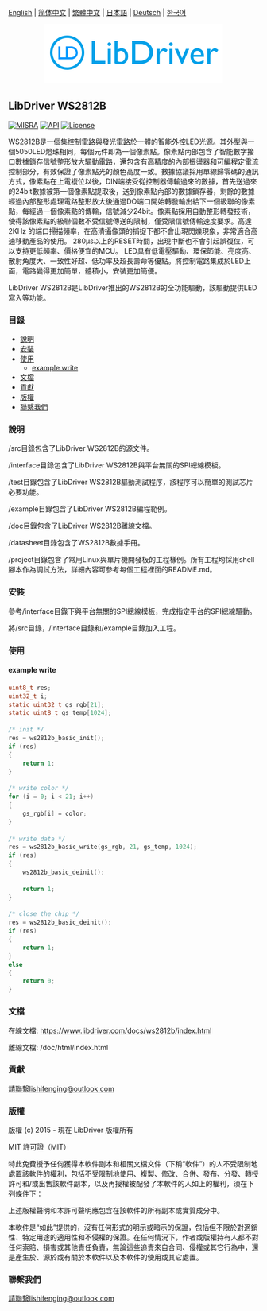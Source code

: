 [English](/README.md) | [ 简体中文](/README_zh-Hans.md) | [繁體中文](/README_zh-Hant.md) | [日本語](/README_ja.md) | [Deutsch](/README_de.md) | [한국어](/README_ko.md)

<div align=center>
<img src="/doc/image/logo.png"/>
</div>

## LibDriver WS2812B

[![MISRA](https://img.shields.io/badge/misra-compliance-brightgreen.svg)](/misra/README.md) [![API](https://img.shields.io/badge/api-reference-blue)](https://www.libdriver.com/docs/ws2812b/index.html) [![License](https://img.shields.io/badge/license-MIT-brightgreen.svg)](/LICENSE)

WS2812B是一個集控制電路與發光電路於一體的智能外控LED光源。其外型與一個5050LED燈珠相同，每個元件即為一個像素點。像素點內部包含了智能數字接口數據鎖存信號整形放大驅動電路，還包含有高精度的內部振盪器和可編程定電流控制部分，有效保證了像素點光的顏色高度一致。數據協議採用單線歸零碼的通訊方式，像素點在上電複位以後，DIN端接受從控制器傳輸過來的數據，首先送過來的24bit數據被第一個像素點提取後，送到像素點內部的數據鎖存器，剩餘的數據經過內部整形處理電路整形放大後通過DO端口開始轉發輸出給下一個級聯的像素點，每經過一個像素點的傳輸，信號減少24bit。像素點採用自動整形轉發技術，使得該像素點的級聯個數不受信號傳送的限制，僅受限信號傳輸速度要求。高達2KHz 的端口掃描頻率，在高清攝像頭的捕捉下都不會出現閃爍現象，非常適合高速移動產品的使用。 280μs以上的RESET時間，出現中斷也不會引起誤復位，可以支持更低頻率、價格便宜的MCU。 LED具有低電壓驅動、環保節能、亮度高、散射角度大、一致性好超、低功率及超長壽命等優點。將控制電路集成於LED上面，電路變得更加簡單，體積小，安裝更加簡便。

LibDriver WS2812B是LibDriver推出的WS2812B的全功能驅動，該驅動提供LED寫入等功能。

### 目錄

  - [說明](#說明)
  - [安裝](#安裝)
  - [使用](#使用)
    - [example write](#example-write)
  - [文檔](#文檔)
  - [貢獻](#貢獻)
  - [版權](#版權)
  - [聯繫我們](#聯繫我們)

### 說明

/src目錄包含了LibDriver WS2812B的源文件。

/interface目錄包含了LibDriver WS2812B與平台無關的SPI總線模板。

/test目錄包含了LibDriver WS2812B驅動測試程序，該程序可以簡單的測試芯片必要功能。

/example目錄包含了LibDriver WS2812B編程範例。

/doc目錄包含了LibDriver WS2812B離線文檔。

/datasheet目錄包含了WS2812B數據手冊。

/project目錄包含了常用Linux與單片機開發板的工程樣例。所有工程均採用shell腳本作為調試方法，詳細內容可參考每個工程裡面的README.md。

### 安裝

參考/interface目錄下與平台無關的SPI總線模板，完成指定平台的SPI總線驅動。

將/src目錄，/interface目錄和/example目錄加入工程。

### 使用

#### example write

```C
uint8_t res;
uint32_t i;
static uint32_t gs_rgb[21]; 
static uint8_t gs_temp[1024];

/* init */
res = ws2812b_basic_init();
if (res)
{
    return 1;
}

/* write color */
for (i = 0; i < 21; i++)
{
    gs_rgb[i] = color;
}

/* write data */
res = ws2812b_basic_write(gs_rgb, 21, gs_temp, 1024);
if (res)
{
    ws2812b_basic_deinit();

    return 1;
}

/* close the chip */
res = ws2812b_basic_deinit();
if (res)
{
    return 1;
}
else
{
    return 0;
}
```

### 文檔

在線文檔: https://www.libdriver.com/docs/ws2812b/index.html

離線文檔: /doc/html/index.html

### 貢獻

請聯繫lishifenging@outlook.com

### 版權

版權 (c) 2015 - 現在 LibDriver 版權所有

MIT 許可證（MIT）

特此免費授予任何獲得本軟件副本和相關文檔文件（下稱“軟件”）的人不受限制地處置該軟件的權利，包括不受限制地使用、複製、修改、合併、發布、分發、轉授許可和/或出售該軟件副本，以及再授權被配發了本軟件的人如上的權利，須在下列條件下：

上述版權聲明和本許可聲明應包含在該軟件的所有副本或實質成分中。

本軟件是“如此”提供的，沒有任何形式的明示或暗示的保證，包括但不限於對適銷性、特定用途的適用性和不侵權的保證。在任何情況下，作者或版權持有人都不對任何索賠、損害或其他責任負責，無論這些追責來自合同、侵權或其它行為中，還是產生於、源於或有關於本軟件以及本軟件的使用或其它處置。

### 聯繫我們

請聯繫lishifenging@outlook.com